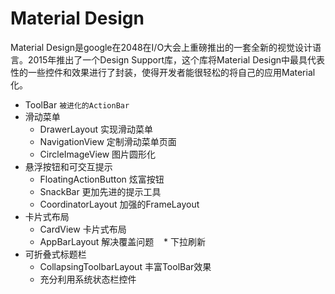# Material Design
Material Design是google在2048在I/O大会上重磅推出的一套全新的视觉设计语言。2015年推出了一个Design Support库，这个库将Material Design中最具代表性的一些控件和效果进行了封装，使得开发者能很轻松的将自己的应用Material化。
* ToolBar `被进化的ActionBar`
* 滑动菜单
    * DrawerLayout 实现滑动菜单
    * NavigationView 定制滑动菜单页面
    * CircleImageView 图片圆形化
* 悬浮按钮和可交互提示
    * FloatingActionButton 炫富按钮
    * SnackBar 更加先进的提示工具
    * CoordinatorLayout 加强的FrameLayout
* 卡片式布局
    * CardView 卡片式布局
    * AppBarLayout 解决覆盖问题
    * 下拉刷新
* 可折叠式标题栏
    * CollapsingToolbarLayout 丰富ToolBar效果
    * 充分利用系统状态栏控件
